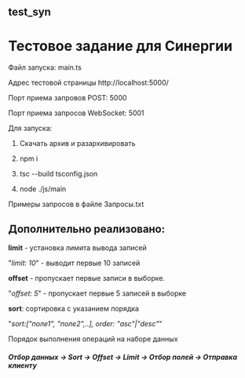 ## test_syn

# Тестовое задание для Синергии

Файл запуска: main.ts

Адрес тестовой страницы http://localhost:5000/

Порт приема запровов POST: 5000

Порт приема запросов WebSocket: 5001

Для запуска:

1. Скачать архив и разархивировать

2. npm i 

3. tsc --build tsconfig.json

4. node ./js/main

Примеры запросов в файле Запросы.txt

## Дополнительно реализовано:

**limit** - установка лимита вывода записей

"_limit: 10_" - выводит первые 10 записей

**offset** - пропускает первые записи в выборке.

"_offset: 5_" - пропускает первые 5 записей в выборке

**sort**: сортировка с указанием порядка

"_sort:["поле1", "поле2",..], order: "asc"|"desc"_" 

Порядок выполнения операций на наборе данных

##### Отбор данных -> Sort -> Offset -> Limit -> Отбор полей -> Отправка клиенту



